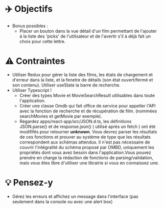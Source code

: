 # ✈️ Objectifs

- Bonus possibles : 
  + Placer un bouton dans la vue détail d'un film permettant de l'ajouter à la liste des 'picks' de l'utilisateur et de l'avertir s'il à déjà fait un choix pour cette lettre.

# ⚠️ Contraintes

- Utiliser Redux pour gérer la liste des films, les états de chargement et d'erreur dans la liste, et la fenetre de détails (son état ouvert/fermé et son contenu). Utiliser useState la barre de recherche.
- Utiliser Typescript !
  - Créer des types Movie et MovieSearchResult utilisables dans toute l'application.
  - Créer une classe Omdb qui fait office de service pour appeller l'API avec la fonction de recherche et de récupération de film. (nommées searchMovies et getMovie par exemple).
  - Regardez apps/react-app/src/JSON.d.ts, les définitions JSON.parse() et de response.json() ( utilisé après un fetch ) ont été modififés pour retourner __unknown__. Vous devrez parser les résultats de ces fonctions et prouver au système de type que les résultats correspondent aux schémas attendus. Il n'est pas nécessaire de couvrir l'intégralité du schéma proposé par OMBD, uniquement les propriétés dont vous avez besoin dans l'application.Vous pouvez prendre en charge la rédaction de fonctions de parsing/validation, mais vous êtes libre d'utiliser une librairie si vous en connaissez une.

# 💡 Pensez-y

- Gérez les erreurs et affichez un message dans l'interface (pas seulement dans la console ou avec une alert box)
